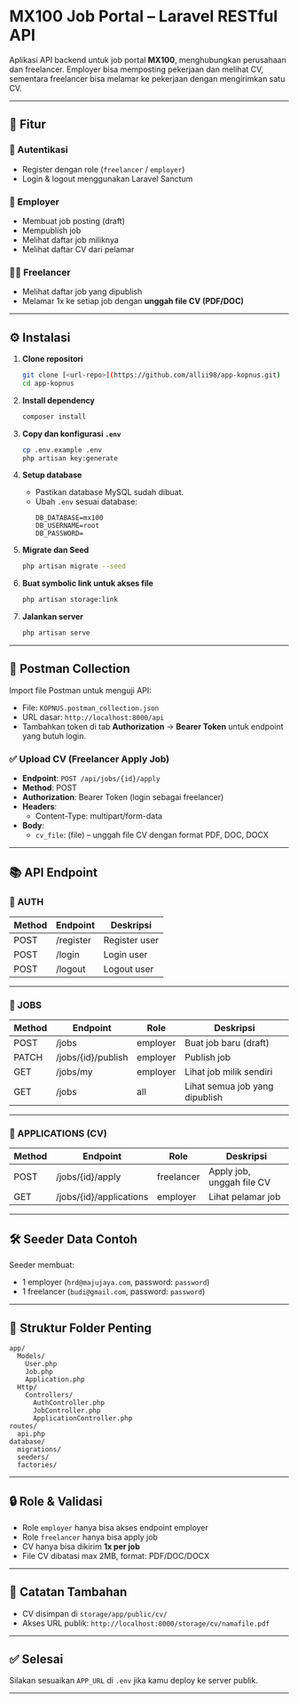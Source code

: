 # MX100 Job Portal – Laravel RESTful API

Aplikasi API backend untuk job portal **MX100**, menghubungkan perusahaan dan freelancer. Employer bisa memposting pekerjaan dan melihat CV, sementara freelancer bisa melamar ke pekerjaan dengan mengirimkan satu CV.

---

## 🚀 Fitur

### 🔐 Autentikasi
- Register dengan role (`freelancer` / `employer`)
- Login & logout menggunakan Laravel Sanctum

### 💼 Employer
- Membuat job posting (draft)
- Mempublish job
- Melihat daftar job miliknya
- Melihat daftar CV dari pelamar

### 👨‍💻 Freelancer
- Melihat daftar job yang dipublish
- Melamar 1x ke setiap job dengan **unggah file CV (PDF/DOC)**

---

## ⚙️ Instalasi

1. **Clone repositori**
   ```bash
   git clone [<url-repo>](https://github.com/allii98/app-kopnus.git)
   cd app-kopnus
   ```

2. **Install dependency**
   ```bash
   composer install
   ```

3. **Copy dan konfigurasi `.env`**
   ```bash
   cp .env.example .env
   php artisan key:generate
   ```

4. **Setup database**
   - Pastikan database MySQL sudah dibuat.
   - Ubah `.env` sesuai database:
     ```
     DB_DATABASE=mx100
     DB_USERNAME=root
     DB_PASSWORD=
     ```

5. **Migrate dan Seed**
   ```bash
   php artisan migrate --seed
   ```

6. **Buat symbolic link untuk akses file**
   ```bash
   php artisan storage:link
   ```

7. **Jalankan server**
   ```bash
   php artisan serve
   ```

---

## 🧪 Postman Collection

Import file Postman untuk menguji API:

- File: `KOPNUS.postman_collection.json`
- URL dasar: `http://localhost:8000/api`
- Tambahkan token di tab **Authorization** → **Bearer Token** untuk endpoint yang butuh login.

### ✅ Upload CV (Freelancer Apply Job)

- **Endpoint**: `POST /api/jobs/{id}/apply`
- **Method**: POST
- **Authorization**: Bearer Token (login sebagai freelancer)
- **Headers**:
  - Content-Type: multipart/form-data
- **Body**:
  - `cv_file`: (file) – unggah file CV dengan format PDF, DOC, DOCX

---

## 📚 API Endpoint

### 🔐 AUTH

| Method | Endpoint      | Deskripsi         |
|--------|---------------|-------------------|
| POST   | /register     | Register user     |
| POST   | /login        | Login user        |
| POST   | /logout       | Logout user       |

---

### 💼 JOBS

| Method | Endpoint              | Role      | Deskripsi                             |
|--------|-----------------------|-----------|----------------------------------------|
| POST   | /jobs                 | employer  | Buat job baru (draft)                 |
| PATCH  | /jobs/{id}/publish    | employer  | Publish job                           |
| GET    | /jobs/my              | employer  | Lihat job milik sendiri               |
| GET    | /jobs                 | all       | Lihat semua job yang dipublish        |

---

### 📎 APPLICATIONS (CV)

| Method | Endpoint                  | Role        | Deskripsi                             |
|--------|---------------------------|-------------|----------------------------------------|
| POST   | /jobs/{id}/apply          | freelancer  | Apply job, unggah file CV             |
| GET    | /jobs/{id}/applications  | employer    | Lihat pelamar job                     |

---

## 🛠️ Seeder Data Contoh

Seeder membuat:
- 1 employer (`hrd@majujaya.com`, password: `password`)
- 1 freelancer (`budi@gmail.com`, password: `password`)

---

## 📂 Struktur Folder Penting

```
app/
  Models/
    User.php
    Job.php
    Application.php
  Http/
    Controllers/
      AuthController.php
      JobController.php
      ApplicationController.php
routes/
  api.php
database/
  migrations/
  seeders/
  factories/
```

---

## 🔒 Role & Validasi

- Role `employer` hanya bisa akses endpoint employer
- Role `freelancer` hanya bisa apply job
- CV hanya bisa dikirim **1x per job**
- File CV dibatasi max 2MB, format: PDF/DOC/DOCX

---

## 📌 Catatan Tambahan

- CV disimpan di `storage/app/public/cv/`
- Akses URL publik: `http://localhost:8000/storage/cv/namafile.pdf`

---

## ✅ Selesai

Silakan sesuaikan `APP_URL` di `.env` jika kamu deploy ke server publik.

---
